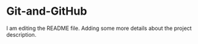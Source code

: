 # Git-and-GitHub
I am editing the README file. Adding some more details about the project description.


